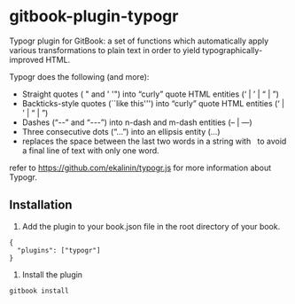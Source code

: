 gitbook-plugin-typogr
====

Typogr plugin for GitBook: a set of functions which automatically apply various transformations to plain text in order to yield typographically-improved HTML.

Typogr does the following (and more):

* Straight quotes ( " and ' '") into “curly” quote HTML entities (‘ | ’ | “ | ”)
* Backticks-style quotes (``like this''') into “curly” quote HTML entities (‘ | ’ | “ | ”)
* Dashes (“--” and “---”) into n-dash and m-dash entities (– | —)
* Three consecutive dots (“...”) into an ellipsis entity (…)
* replaces the space between the last two words in a string with &nbsp; to avoid a final line of text with only one word.



refer to https://github.com/ekalinin/typogr.js for more information about Typogr.

## Installation

1. Add the plugin to your book.json file in the root directory of your book.
```
{
  "plugins": ["typogr"]
}
```
1. Install the plugin
```
gitbook install
```
